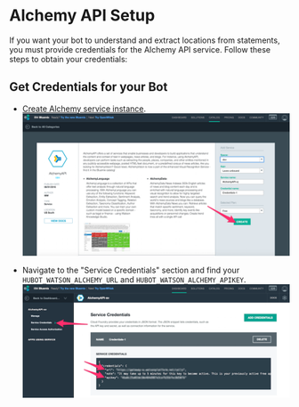 # Alchemy API Setup

If you want your bot to understand and extract locations from statements, you must provide credentials for the Alchemy API service. Follow these steps to obtain your credentials:

## Get Credentials for your Bot

- [Create Alchemy service instance](https://console.ng.bluemix.net/catalog/services/alchemyapi/).
![Create Alchemy Service](../images/Create_Alchemy_Service.png)

- Navigate to the "Service Credentials" section and find your `HUBOT_WATSON_ALCHEMY_URL` and `HUBOT_WATSON_ALCHEMY_APIKEY`.
![Alchemy Service Credentials](../images/Alchemy_Credentials.png)
